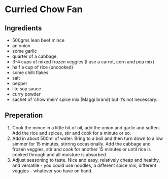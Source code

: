# Curried Chow Fan

## Ingredients
* 500gms lean beef mince
* an onion
* some garlic
* quarter of a cabbage,
* 3-4 cups of mixed frozen veggies (I use a carrot, corn and pea mix)
* half a cup of rice (uncooked)
* some chilli flakes
* salt
* pepper
* lite soy sauce
* curry powder
* sachet of ‘chow mein’ spice mix (Maggi brand) but it’s not necessary.

## Preperation
1. Cook the mince in a little bit of oil, add the onion and garlic and soften. Add the rice and spices, stir and cook for a minute or so.
1. Add in about 500ml of water. Bring to a boil and then turn down to a low simmer for 15 minutes, stirring occasionally. Add the cabbage and frozen veggies, stir and cook for another 15 minutes or until rice is cooked through and all moisture is absorbed.
1. Adjust seasoning to taste. Nice and easy, relatively cheap and healthy, and versatile - you could use noodles, a different spice mix, different veggies - whatever you have on hand.

